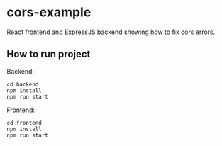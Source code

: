 # cors-example
React frontend and ExpressJS backend showing how to fix cors errors.
## How to run project
Backend:
```
cd backend
npm install
npm run start
```
Frontend:
```
cd frontend
npm install
npm run start
```

